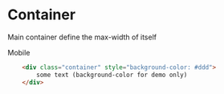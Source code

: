# Container
Main container define the max-width of itself

Mobile
```html
    <div class="container" style="background-color: #ddd">
        some text (background-color for demo only)
    </div>
```